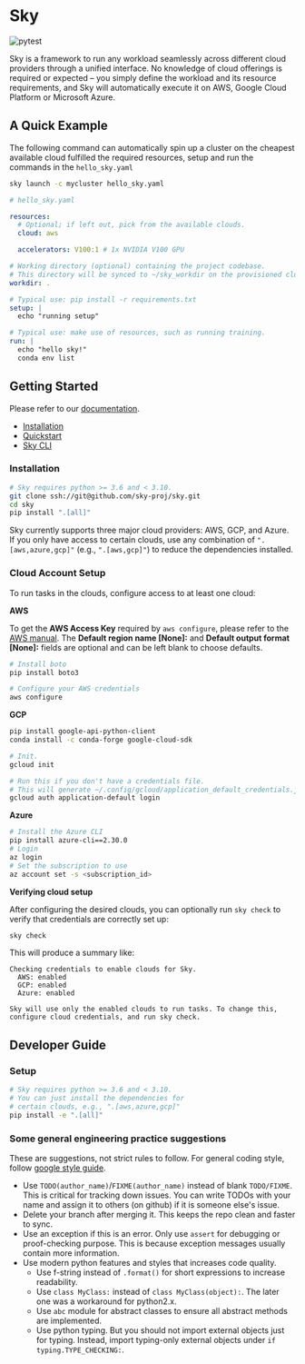 # Sky

![pytest](https://github.com/sky-proj/sky/actions/workflows/pytest.yml/badge.svg)

Sky is a framework to run any workload seamlessly across different cloud providers through a unified interface. No knowledge of cloud offerings is required or expected – you simply define the workload and its resource requirements, and Sky will automatically execute it on AWS, Google Cloud Platform or Microsoft Azure.

<!-- TODO: We need a logo here -->
## A Quick Example
The following command can automatically spin up a cluster on the cheapest available cloud fulfilled the required resources, setup and run the commands in the `hello_sky.yaml`
```bash
sky launch -c mycluster hello_sky.yaml
```

```yaml
# hello_sky.yaml

resources:
  # Optional; if left out, pick from the available clouds.
  cloud: aws

  accelerators: V100:1 # 1x NVIDIA V100 GPU

# Working directory (optional) containing the project codebase.
# This directory will be synced to ~/sky_workdir on the provisioned cluster.
workdir: .

# Typical use: pip install -r requirements.txt
setup: |
  echo "running setup"

# Typical use: make use of resources, such as running training.
run: |
  echo "hello sky!"
  conda env list
```

## Getting Started
Please refer to our [documentation](https://sky-proj-sky.readthedocs-hosted.com/en/latest/).
- [Installation](https://sky-proj-sky.readthedocs-hosted.com/en/latest/getting-started/installation.html)
- [Quickstart](https://sky-proj-sky.readthedocs-hosted.com/en/latest/getting-started/quickstart.html)
- [Sky CLI](https://sky-proj-sky.readthedocs-hosted.com/en/latest/reference/cli.html)

### Installation

```bash
# Sky requires python >= 3.6 and < 3.10.
git clone ssh://git@github.com/sky-proj/sky.git
cd sky
pip install ".[all]"
```

Sky currently supports three major cloud providers: AWS, GCP, and Azure.  If you
only have access to certain clouds, use any combination of `".[aws,azure,gcp]"`
(e.g., `".[aws,gcp]"`) to reduce the dependencies installed.

### Cloud Account Setup

To run tasks in the clouds, configure access to at least one cloud:

**AWS**

To get the **AWS Access Key** required by `aws configure`, please refer to the [AWS manual](https://docs.aws.amazon.com/IAM/latest/UserGuide/id_credentials_access-keys.html#Using_CreateAccessKey). The **Default region name [None]:** and **Default output format [None]:** fields are optional and can be left blank to choose defaults.

```bash
# Install boto
pip install boto3

# Configure your AWS credentials
aws configure
```

**GCP**

```bash
pip install google-api-python-client
conda install -c conda-forge google-cloud-sdk

# Init.
gcloud init

# Run this if you don't have a credentials file.
# This will generate ~/.config/gcloud/application_default_credentials.json.
gcloud auth application-default login
```

**Azure**

```bash
# Install the Azure CLI
pip install azure-cli==2.30.0
# Login
az login
# Set the subscription to use
az account set -s <subscription_id>
```

**Verifying cloud setup**

After configuring the desired clouds, you can optionally run `sky check` to verify that credentials are correctly set up:

```bash
sky check
```

This will produce a summary like:

```
Checking credentials to enable clouds for Sky.
  AWS: enabled
  GCP: enabled
  Azure: enabled

Sky will use only the enabled clouds to run tasks. To change this, configure cloud credentials, and run sky check.
```

## Developer Guide
### Setup

```bash
# Sky requires python >= 3.6 and < 3.10.
# You can just install the dependencies for
# certain clouds, e.g., ".[aws,azure,gcp]"
pip install -e ".[all]"
```

### Some general engineering practice suggestions

These are suggestions, not strict rules to follow. For general coding style, follow [google style guide](https://google.github.io/styleguide/pyguide.html).

* Use `TODO(author_name)`/`FIXME(author_name)` instead of blank `TODO/FIXME`. This is critical for tracking down issues. You can write TODOs with your name and assign it to others (on github) if it is someone else's issue.
* Delete your branch after merging it. This keeps the repo clean and faster to sync.
* Use an exception if this is an error. Only use `assert` for debugging or proof-checking purpose. This is because exception messages usually contain more information.
* Use modern python features and styles that increases code quality.
  * Use f-string instead of `.format()` for short expressions to increase readability.
  * Use `class MyClass:` instead of `class MyClass(object):`. The later one was a workaround for python2.x.
  * Use `abc` module for abstract classes to ensure all abstract methods are implemented.
  * Use python typing. But you should not import external objects just for typing. Instead, import typing-only external objects under `if typing.TYPE_CHECKING:`.
